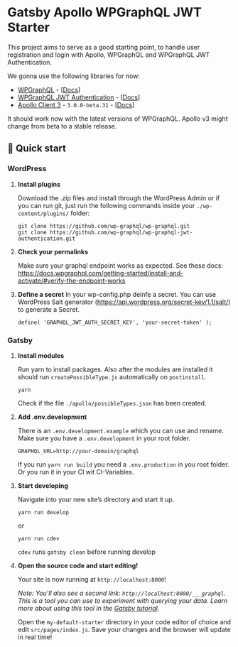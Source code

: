# Gatsby Apollo WPGraphQL JWT Starter

This project aims to serve as a good starting point, to handle user registration and login with Apollo, WPGraphQL and WPGraphQL JWT Authentication.

We gonna use the following libraries for now:

- [WPGraphQL](https://github.com/wp-graphql/wp-graphql) - [[Docs](https://docs.wpgraphql.com/)]
- [WPGraphQL JWT Authentication](https://github.com/wp-graphql/wp-graphql-jwt-authentication) - [[Docs](https://docs.wpgraphql.com/extensions/wpgraphql-jwt-authentication/)]
- [Apollo Client 3](https://github.com/apollographql/apollo-client/tree/master) - `3.0.0-beta.31` - [[Docs](https://www.apollographql.com/docs/react/v3.0-beta)]


It should work now with the latest versions of WPGraphQL. Apollo v3 might change from beta to a stable release.

## 🚀 Quick start

### WordPress

1.  **Install plugins**

    Download the .zip files and install through the WordPress Admin or if you can run git, just run the following commands inside your `./wp-content/plugins/` folder:

    ```
    git clone https://github.com/wp-graphql/wp-graphql.git
    git clone https://github.com/wp-graphql/wp-graphql-jwt-authentication.git
    ```

2. **Check your permalinks**

    Make sure your graphql endpoint works as expected. 
    See these docs: https://docs.wpgraphql.com/getting-started/install-and-activate/#verify-the-endpoint-works
  
3. **Define a secret**
   In your wp-config.php deinfe a secret. You can use WordPress Salt generator (https://api.wordpress.org/secret-key/1.1/salt/) to generate a Secret.
   ```
   define( 'GRAPHQL_JWT_AUTH_SECRET_KEY', 'your-secret-token' );
   ```
   
### Gatsby

1.  **Install modules**

    Run yarn to install packages. Also after the modules are installed it should run `createPossibleType.js` automatically on `postinstall`.

    ```shell
    yarn
    ```
    
    Check if the file `./apollo/possibleTypes.json` has been created.
    
2. **Add .env.development**

    There is an `.env.development.example` which you can use and rename. Make sure you have a `.env.development` in your root folder.
    
    ```dotenv
    GRAPHQL_URL=http://your-domain/graphql
    ```
   
    If you run `yarn run build` you need a `.env.production` in you root folder. Or you run it in your CI wit CI-Variables.

3.  **Start developing**

    Navigate into your new site’s directory and start it up.

    ```shell
    yarn run develop
    ```
    
    or
    
    ```shell
    yarn run cdev
    ```
    
    `cdev` runs `gatsby clean` before running develop

4.  **Open the source code and start editing!**

    Your site is now running at `http://localhost:8000`!

    _Note: You'll also see a second link: _`http://localhost:8000/___graphql`_. This is a tool you can use to experiment with querying your data. Learn more about using this tool in the [Gatsby tutorial](https://www.gatsbyjs.org/tutorial/part-five/#introducing-graphiql)._

    Open the `my-default-starter` directory in your code editor of choice and edit `src/pages/index.js`. Save your changes and the browser will update in real time!


